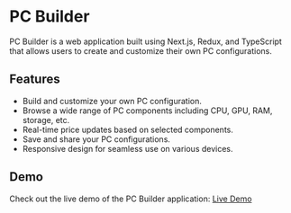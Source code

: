 # PC Builder

PC Builder is a web application built using Next.js, Redux, and TypeScript that allows users to create and customize their own PC configurations.

## Features

- Build and customize your own PC configuration.
- Browse a wide range of PC components including CPU, GPU, RAM, storage, etc.
- Real-time price updates based on selected components.
- Save and share your PC configurations.
- Responsive design for seamless use on various devices.

## Demo

Check out the live demo of the PC Builder application: [Live Demo](https://www.example.com)
